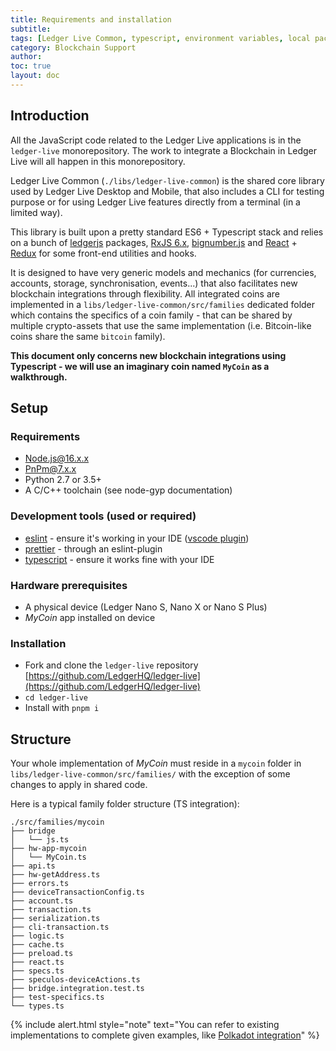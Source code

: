 ```yaml
---
title: Requirements and installation
subtitle:
tags: [Ledger Live Common, typescript, environment variables, local packages]
category: Blockchain Support
author:
toc: true
layout: doc
---
```


## Introduction

All the JavaScript code related to the Ledger Live applications is in the `ledger-live` monorepository. The work to integrate a Blockchain in Ledger Live will all happen in this monorepository.

Ledger Live Common (`./libs/ledger-live-common`) is the shared core library used by Ledger Live Desktop and Mobile, that also includes a CLI for testing purpose or for using Ledger Live features directly from a terminal (in a limited way).

This library is built upon a pretty standard ES6 + Typescript stack and relies on a bunch of [ledgerjs](https://github.com/LedgerHQ/ledgerjs) packages, [RxJS 6.x](https://github.com/ReactiveX/rxjs/tree/6.x), [bignumber.js](https://github.com/MikeMcl/bignumber.js) and [React](https://github.com/facebook/react/) + [Redux](https://github.com/reduxjs/redux) for some front-end utilities and hooks.

It is designed to have very generic models and mechanics (for currencies, accounts, storage, synchronisation, events...) that also facilitates new blockchain integrations through flexibility.
All integrated coins are implemented in a `libs/ledger-live-common/src/families` dedicated folder which contains the specifics of a coin family - that can be shared by multiple crypto-assets that use the same implementation (i.e. Bitcoin-like coins share the same `bitcoin` family).

**This document only concerns new blockchain integrations using Typescript - we will use an imaginary coin named `MyCoin` as a walkthrough.**

## Setup

### Requirements

- [Node.js@16.x.x](https://nodejs.org/)
- [PnPm@7.x.x](https://pnpm.io/)
- Python 2.7 or 3.5+
- A C/C++ toolchain (see node-gyp documentation)

### Development tools (used or required)

- [eslint](https://github.com/eslint/eslint) - ensure it's working in your IDE ([vscode plugin](https://marketplace.visualstudio.com/items?itemName=dbaeumer.vscode-eslint))
- [prettier](https://github.com/prettier/prettier) - through an eslint-plugin
- [typescript](https://www.typescriptlang.org/) - ensure it works fine with your IDE

### Hardware prerequisites

- A physical device (Ledger Nano S, Nano X or Nano S Plus)
- <i>MyCoin</i> app installed on device

### Installation

- Fork and clone the `ledger-live` repository [https://github.com/LedgerHQ/ledger-live](https://github.com/LedgerHQ/ledger-live)
- `cd ledger-live`
- Install with `pnpm i`

## Structure

Your whole implementation of <i>MyCoin</i> must reside in a `mycoin` folder in `libs/ledger-live-common/src/families/` with the exception of some changes to apply in shared code.

Here is a typical family folder structure (TS integration):

```plaintext
./src/families/mycoin
├── bridge
│   └── js.ts
├── hw-app-mycoin
│   └── MyCoin.ts
├── api.ts
├── hw-getAddress.ts
├── errors.ts
├── deviceTransactionConfig.ts
├── account.ts
├── transaction.ts
├── serialization.ts
├── cli-transaction.ts
├── logic.ts
├── cache.ts
├── preload.ts
├── react.ts
├── specs.ts
├── speculos-deviceActions.ts
├── bridge.integration.test.ts
├── test-specifics.ts
└── types.ts
```

<!--  -->

{% include alert.html style="note" text="You can refer to existing implementations to complete given examples, like <a href='https://github.com/LedgerHQ/ledger-live/tree/develop/libs/ledger-live-common/src/families/polkadot'>Polkadot integration</a>" %}

<!--  -->
